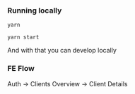 ### Running locally

`yarn `

`yarn start`

And with that you can develop locally

### FE Flow

Auth -> Clients Overview -> Client Details
